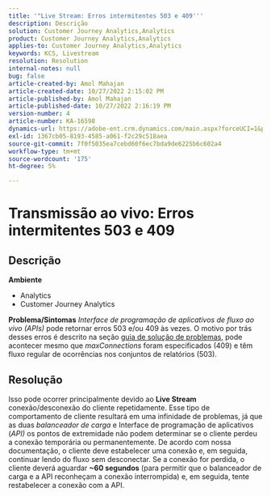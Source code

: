 ```yaml
---
title: '"Live Stream: Erros intermitentes 503 e 409'''
description: Descrição
solution: Customer Journey Analytics,Analytics
product: Customer Journey Analytics,Analytics
applies-to: Customer Journey Analytics,Analytics
keywords: KCS, Livestream
resolution: Resolution
internal-notes: null
bug: false
article-created-by: Amol Mahajan
article-created-date: 10/27/2022 2:15:02 PM
article-published-by: Amol Mahajan
article-published-date: 10/27/2022 2:16:19 PM
version-number: 4
article-number: KA-16598
dynamics-url: https://adobe-ent.crm.dynamics.com/main.aspx?forceUCI=1&pagetype=entityrecord&etn=knowledgearticle&id=ac1f17bc-0156-ed11-bba2-6045bd006793
exl-id: 1367cb05-8193-4585-a061-f2c29c518aea
source-git-commit: 7f0f5035ea7cebd60f6ec7bda9de6225b6c602a4
workflow-type: tm+mt
source-wordcount: '175'
ht-degree: 5%

---
```


# Transmissão ao vivo: Erros intermitentes 503 e 409

## Descrição

<b>Ambiente</b>
- Analytics
- Customer Journey Analytics

<b>Problema/Sintomas</b>
*Interface de programação de aplicativos de fluxo ao vivo (APIs)* pode retornar erros 503 e/ou 409 às vezes. O motivo por trás desses erros é descrito na seção [guia de solução de problemas](https://github.com/AdobeDocs/analytics-1.4-apis/blob/master/docs/live-stream-api/troubleshooting.md), pode acontecer mesmo que *maxConnections* foram especificados (409) e têm fluxo regular de ocorrências nos conjuntos de relatórios (503).


## Resolução


Isso pode ocorrer principalmente devido ao <b>Live Stream</b> conexão/desconexão do cliente repetidamente. Esse tipo de comportamento de cliente resultará em uma infinidade de problemas, já que as duas *balanceador de carga* e Interface de programação de aplicativos (*API)* os pontos de extremidade não podem determinar se o cliente perdeu a conexão temporária ou permanentemente. De acordo com nossa documentação, o cliente deve estabelecer uma conexão e, em seguida, continuar lendo do fluxo sem desconectar. Se a conexão for perdida, o cliente deverá aguardar <b>~60 segundos</b> (para permitir que o balanceador de carga e a API reconheçam a conexão interrompida) e, em seguida, tente restabelecer a conexão com a API.
